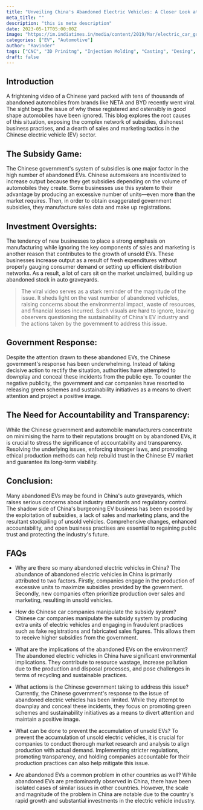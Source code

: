 ```yaml
---
title: "Unveiling China's Abandoned Electric Vehicles: A Closer Look at the Dark Side"
meta_title: ""
description: "this is meta description"
date: 2023-05-17T05:00:00Z
image: "https://im.indiatimes.in/media/content/2019/Mar/electric_car_graveyard_china_electric_car_waste_china_electric_car_rental_china_electric_car_rent_1553585134_725x725.jpg"
categories: ["EV", "Automotive"]
author: "Ravinder"
tags: ["CNC", "3D Prinitng", "Injection Molding", "Casting", "Desing", "Software" ]
draft: false
---
```


## Introduction

A frightening video of a Chinese yard packed with tens of thousands of abandoned automobiles from brands like NETA and BYD recently went viral. The sight begs the issue of why these registered and ostensibly in good shape automobiles have been ignored. This blog explores the root causes of this situation, exposing the complex network of subsidies, dishonest business practises, and a dearth of sales and marketing tactics in the Chinese electric vehicle (EV) sector.

## The Subsidy Game:

The Chinese government's system of subsidies is one major factor in the high number of abandoned EVs. Chinese automakers are incentivized to increase output because they get subsidies depending on the volume of automobiles they create. Some businesses use this system to their advantage by producing an excessive number of units—even more than the market requires. Then, in order to obtain exaggerated government subsidies, they manufacture sales data and make up registrations.

## Investment Oversights:
The tendency of new businesses to place a strong emphasis on manufacturing while ignoring the key components of sales and marketing is another reason that contributes to the growth of unsold EVs. These businesses increase output as a result of fresh expenditures without properly gauging consumer demand or setting up efficient distribution networks. As a result, a lot of cars sit on the market unclaimed, building up abandoned stock in auto graveyards.

>The viral video serves as a stark reminder of the magnitude of the issue. It sheds light on the vast number of abandoned vehicles, raising concerns about the environmental impact, waste of resources, and financial losses incurred. Such visuals are hard to ignore, leaving observers questioning the sustainability of China's EV industry and the actions taken by the government to address this issue.

## Government Response:

Despite the attention drawn to these abandoned EVs, the Chinese government's response has been underwhelming. Instead of taking decisive action to rectify the situation, authorities have attempted to downplay and conceal these incidents from the public eye. To counter the negative publicity, the government and car companies have resorted to releasing green schemes and sustainability initiatives as a means to divert attention and project a positive image.

## The Need for Accountability and Transparency:

While the Chinese government and automobile manufacturers concentrate on minimising the harm to their reputations brought on by abandoned EVs, it is crucial to stress the significance of accountability and transparency. Resolving the underlying issues, enforcing stronger laws, and promoting ethical production methods can help rebuild trust in the Chinese EV market and guarantee its long-term viability.


## Conclusion:

Many abandoned EVs may be found in China's auto graveyards, which raises serious concerns about industry standards and regulatory control. The shadow side of China's burgeoning EV business has been exposed by the exploitation of subsidies, a lack of sales and marketing plans, and the resultant stockpiling of unsold vehicles. Comprehensive changes, enhanced accountability, and open business practises are essential to regaining public trust and protecting the industry's future.


## FAQs

- Why are there so many abandoned electric vehicles in China?
The abundance of abandoned electric vehicles in China is primarily attributed to two factors. Firstly, companies engage in the production of excessive units to maximize subsidies provided by the government. Secondly, new companies often prioritize production over sales and marketing, resulting in unsold vehicles.

- How do Chinese car companies manipulate the subsidy system?
Chinese car companies manipulate the subsidy system by producing extra units of electric vehicles and engaging in fraudulent practices such as fake registrations and fabricated sales figures. This allows them to receive higher subsidies from the government.

- What are the implications of the abandoned EVs on the environment?
The abandoned electric vehicles in China have significant environmental implications. They contribute to resource wastage, increase pollution due to the production and disposal processes, and pose challenges in terms of recycling and sustainable practices.

- What actions is the Chinese government taking to address this issue?
Currently, the Chinese government's response to the issue of abandoned electric vehicles has been limited. While they attempt to downplay and conceal these incidents, they focus on promoting green schemes and sustainability initiatives as a means to divert attention and maintain a positive image.

- What can be done to prevent the accumulation of unsold EVs?
To prevent the accumulation of unsold electric vehicles, it is crucial for companies to conduct thorough market research and analysis to align production with actual demand. Implementing stricter regulations, promoting transparency, and holding companies accountable for their production practices can also help mitigate this issue.

- Are abandoned EVs a common problem in other countries as well?
While abandoned EVs are predominantly observed in China, there have been isolated cases of similar issues in other countries. However, the scale and magnitude of the problem in China are notable due to the country's rapid growth and substantial investments in the electric vehicle industry.
